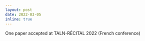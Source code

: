 ```yaml
---
layout: post
date: 2022-03-05
inline: true
---
```


One paper accepted at TALN-RÉCITAL 2022 (French conference)
